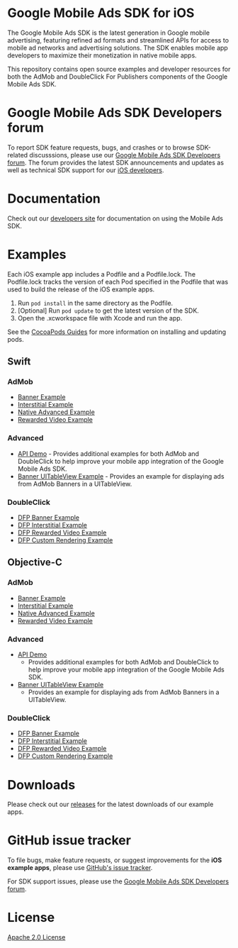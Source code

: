 # Google Mobile Ads SDK for iOS

The Google Mobile Ads SDK is the latest generation in Google mobile advertising,
featuring refined ad formats and streamlined APIs for access to mobile ad
networks and advertising solutions. The SDK enables mobile app developers to
maximize their monetization in native mobile apps.

This repository contains open source examples and developer resources for both
the AdMob and DoubleClick For Publishers components of the Google Mobile Ads
SDK.

# Google Mobile Ads SDK Developers forum

To report SDK feature requests, bugs, and crashes or to browse SDK-related
discusssions, please use our [Google Mobile Ads SDK Developers forum](https://groups.google.com/forum/#!forum/google-admob-ads-sdk).
The forum provides the latest SDK announcements and updates as well as
technical SDK support for our [iOS developers](https://groups.google.com/forum/#!categories/google-admob-ads-sdk/ios).

# Documentation

Check out our [developers site](https://developers.google.com/mobile-ads-sdk/)
for documentation on using the Mobile Ads SDK.

# Examples

Each iOS example app includes a Podfile and a Podfile.lock. The Podfile.lock
tracks the version of each Pod specified in the Podfile that was used to build
the release of the iOS example apps.

1. Run `pod install` in the same directory as the Podfile.
1. [Optional] Run `pod update` to get the latest version of the SDK.
1. Open the .xcworkspace file with Xcode and run the app.

See the [CocoaPods Guides](https://guides.cocoapods.org/)
for more information on installing and updating pods.

## Swift

### AdMob

*   [Banner Example](https://github.com/googleads/googleads-mobile-ios-examples/tree/master/Swift/admob/BannerExample)
*   [Interstitial Example](https://github.com/googleads/googleads-mobile-ios-examples/tree/master/Swift/admob/InterstitialExample)
*   [Native Advanced Example](https://github.com/googleads/googleads-mobile-ios-examples/tree/master/Swift/admob/NativeAdvancedExample)
*   [Rewarded Video Example](https://github.com/googleads/googleads-mobile-ios-examples/tree/master/Swift/admob/RewardedVideoExample)

### Advanced

*   [API
    Demo](https://github.com/googleads/googleads-mobile-ios-examples/tree/master/Swift/advanced/APIDemo) -
    Provides additional examples for both AdMob and DoubleClick to help improve
    your mobile app integration of the Google Mobile Ads SDK.
*   [Banner UITableView
    Example](https://github.com/googleads/googleads-mobile-ios-examples/tree/master/Swift/advanced/BannerTableViewExample) -
    Provides an example for displaying ads from AdMob Banners in a UITableView.

### DoubleClick

*   [DFP Banner Example](https://github.com/googleads/googleads-mobile-ios-examples/tree/master/Swift/doubleclick/DFPBannerExample)
*   [DFP Interstitial Example](https://github.com/googleads/googleads-mobile-ios-examples/tree/master/Swift/doubleclick/DFPInterstitialExample)
*   [DFP Rewarded Video Example](https://github.com/googleads/googleads-mobile-ios-examples/tree/master/Swift/doubleclick/DFPRewardedVideoExample)
*   [DFP Custom Rendering Example](https://github.com/googleads/googleads-mobile-ios-examples/tree/master/Swift/doubleclick/DFPCustomRenderingExample)

## Objective-C

### AdMob

*   [Banner Example](https://github.com/googleads/googleads-mobile-ios-examples/tree/master/Objective-C/admob/BannerExample)
*   [Interstitial Example](https://github.com/googleads/googleads-mobile-ios-examples/tree/master/Objective-C/admob/InterstitialExample)
*   [Native Advanced Example](https://github.com/googleads/googleads-mobile-ios-examples/tree/master/Objective-C/admob/NativeAdvancedExample)
*   [Rewarded Video Example](https://github.com/googleads/googleads-mobile-ios-examples/tree/master/Objective-C/admob/RewardedVideoExample)

### Advanced

*   [API
    Demo](https://github.com/googleads/googleads-mobile-ios-examples/tree/master/Objective-C/advanced/APIDemo)
    -   Provides additional examples for both AdMob and DoubleClick to help
        improve your mobile app integration of the Google Mobile Ads SDK.
*   [Banner UITableView
    Example](https://github.com/googleads/googleads-mobile-ios-examples/tree/master/Objective-C/advanced/BannerTableViewExample)
    -   Provides an example for displaying ads from AdMob Banners in a
        UITableView.

### DoubleClick

*   [DFP Banner Example](https://github.com/googleads/googleads-mobile-ios-examples/tree/master/Objective-C/doubleclick/DFPBannerExample)
*   [DFP Interstitial Example](https://github.com/googleads/googleads-mobile-ios-examples/tree/master/Objective-C/doubleclick/DFPInterstitialExample)
*   [DFP Rewarded Video Example](https://github.com/googleads/googleads-mobile-ios-examples/tree/master/Objective-C/doubleclick/DFPRewardedVideoExample)
*   [DFP Custom Rendering Example](https://github.com/googleads/googleads-mobile-ios-examples/tree/master/Objective-C/doubleclick/DFPCustomRenderingExample)

# Downloads

Please check out our [releases](https://github.com/googleads/googleads-mobile-ios-examples/releases)
for the latest downloads of our example apps.

# GitHub issue tracker

To file bugs, make feature requests, or suggest improvements for the
**iOS example apps**, please use [GitHub's issue tracker](https://github.com/googleads/googleads-mobile-ios-examples/issues).

For SDK support issues, please use the [Google Mobile Ads SDK Developers forum](https://groups.google.com/forum/#!forum/google-admob-ads-sdk).

# License

[Apache 2.0 License](http://www.apache.org/licenses/LICENSE-2.0.html)
